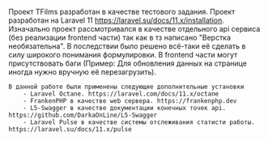 Проект TFilms разработан в качестве тестового задания. 
    Проект разработан на Laravel 11 https://laravel.su/docs/11.x/installation. 
    Изначально проект рассмотривался в качестве отдельного api сервиса (без реализации frontend части) так как в тз написано "Верстка необязательна". В последствии было решено всё-таки её сделать в силу широкого понимания формулировки. 
    В frontend части могут присутствовать баги (Пример: Для обновления данных на странице иногда нужно вручную её перезагрузить).
    
    В данной работе были применены следующие дополнительные установки
        - Laravel Octane. https://laravel.com/docs/11.x/octane
        - FrankenPHP в качестве web сервера. https://frankenphp.dev
        - L5-Swagger в качестве документации конечных точек api. https://github.com/DarkaOnLine/L5-Swagger
        - Laravel Pulse в качестве системы отслеживания статисти работы. https://laravel.su/docs/11.x/pulse